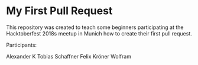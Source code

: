 # My First Pull Request

This repository was created to teach some beginners participating at the
Hacktoberfest 2018s meetup in Munich how to create their first pull request.

Participants:

Alexander K
Tobias Schaffner
Felix Kröner
Wolfram